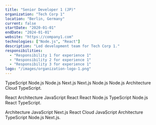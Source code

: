 ```yaml
---
title: "Senior Developer 1 (JP)"
organization: "Tech Corp 1"
location: "Berlin, Germany"
current: false
startDate: "2020-01-01"
endDate: "2024-01-01"
website: "https://company1.com"
technologies: ["Node.js", "React"]
description: "Led development team for Tech Corp 1."
responsibilities:
  - "Responsibility 1 for experience 1"
  - "Responsibility 2 for experience 1"
  - "Responsibility 3 for experience 1"
logo: "/images/organization-logo-1.png"
---
```


TypeScript Node.js Node.js Next.js Next.js Node.js Node.js Architecture Cloud TypeScript.

React Architecture JavaScript React React Node.js TypeScript Node.js React TypeScript.

Architecture JavaScript Next.js React Cloud JavaScript Architecture TypeScript Node.js Next.js.
